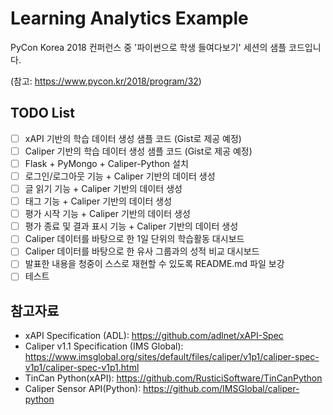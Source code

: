 # Learning Analytics Example

PyCon Korea 2018 컨퍼런스 중 '파이썬으로 학생 들여다보기' 세션의 샘플 코드입니다. 

(참고: https://www.pycon.kr/2018/program/32)

## TODO List

* [ ] xAPI 기반의 학습 데이터 생성 샘플 코드 (Gist로 제공 예정)
* [ ] Caliper 기반의 학습 데이터 생성 샘플 코드 (Gist로 제공 예정)
* [ ] Flask + PyMongo + Caliper-Python 설치
* [ ] 로그인/로그아웃 기능 + Caliper 기반의 데이터 생성
* [ ] 글 읽기 기능 + Caliper 기반의 데이터 생성
* [ ] 태그 기능 + Caliper 기반의 데이터 생성
* [ ] 평가 시작 기능 + Caliper 기반의 데이터 생성
* [ ] 평가 종료 및 결과 표시 기능 + Caliper 기반의 데이터 생성
* [ ] Caliper 데이터를 바탕으로 한 1일 단위의 학습활동 대시보드
* [ ] Caliper 데이터를 바탕으로 한 유사 그룹과의 성적 비교 대시보드
* [ ] 발표한 내용을 청중이 스스로 재현할 수 있도록 README.md 파일 보강
* [ ] 테스트

## 참고자료

* xAPI Specification (ADL): https://github.com/adlnet/xAPI-Spec 
* Caliper v1.1 Specification (IMS Global): https://www.imsglobal.org/sites/default/files/caliper/v1p1/caliper-spec-v1p1/caliper-spec-v1p1.html 
* TinCan Python(xAPI): https://github.com/RusticiSoftware/TinCanPython 
* Caliper Sensor API(Python): https://github.com/IMSGlobal/caliper-python
